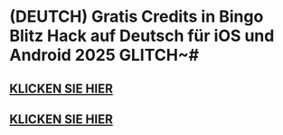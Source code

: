 # (DEUTCH) Gratis Credits in Bingo Blitz Hack auf Deutsch für iOS und Android 2025 GLITCH~#

## [KLICKEN SIE HIER](https://agri-servicesagency.com/getmedia/1496da3c-d49c-4765-bd9c-9439a387f10b/b1ng0bl1tz.html)

## [KLICKEN SIE HIER](https://agri-servicesagency.com/getmedia/1496da3c-d49c-4765-bd9c-9439a387f10b/b1ng0bl1tz.html)
